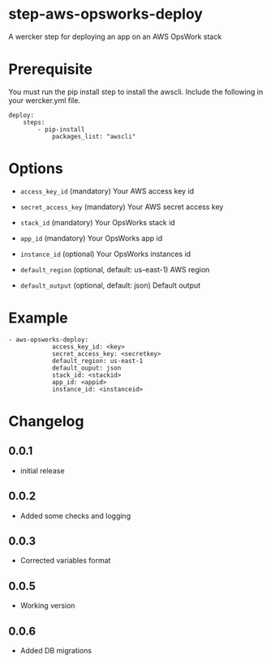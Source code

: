 step-aws-opsworks-deploy
========================

A wercker step for deploying an app on an AWS OpsWork stack

# Prerequisite

You must run the pip install step to install the awscli. 
Include the following in your wercker.yml file.

```
deploy:
    steps:
        - pip-install
            packages_list: "awscli"
```

# Options

* `access_key_id` (mandatory) 						          Your AWS access key id
* `secret_access_key` (mandatory) 					        Your AWS secret access key
* `stack_id` (mandatory)							              Your OpsWorks stack id
* `app_id` (mandatory)                              Your OpsWorks app id


* `instance_id` (optional)                          Your OpsWorks instances id
* `default_region` (optional, default: us-east-1) 	AWS region
* `default_output` (optional, default: json)		    Default output


# Example

```
- aws-opsworks-deploy:
            access_key_id: <key>
            secret_access_key: <secretkey>
            default_region: us-east-1
            default_ouput: json
            stack_id: <stackid>
            app_id: <appid>
            instance_id: <instanceid>
```

# Changelog

## 0.0.1

- initial release

## 0.0.2

- Added some checks and logging

## 0.0.3

- Corrected variables format

## 0.0.5

- Working version

## 0.0.6

- Added DB migrations
